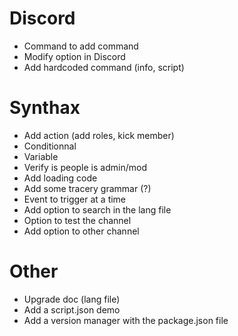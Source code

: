 # Discord
- Command to add command
- Modify option in Discord
- Add hardcoded command (info, script)

# Synthax
- Add action (add roles, kick member)
- Conditionnal
- Variable
- Verify is people is admin/mod
- Add loading code
- Add some tracery grammar (?)
- Event to trigger at a time
- Add option to search in the lang file
- Option to test the channel
- Add option to other channel

# Other
- Upgrade doc (lang file)
- Add a script.json demo
- Add a version manager with the package.json file
